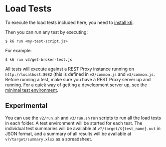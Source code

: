 # Load Tests

To execute the load tests included here, you need to [install k6](
https://k6.io/docs/getting-started/installation).

Then you can run any test by executing:

```shell script
$ k6 run <my-test-script.js>
```

For example:

```shell script
$ k6 run v3/get-broker-test.js
```

All tests will execute against a REST Proxy instance running on `http://localhost:8082` (this is
defined in `v2/common.js` and `v3/common.js`. Before running a test, make sure you have a REST Proxy
server up and running. For a quick way of getting a development server up, see the [minimal test
environment](
https://github.com/confluentinc/kafka-rest/blob/master/testing/environments/minimal/README.md).

## Experimental

You can use the `v2/run.sh` and `v3/run.sh` run scripts to run all the load tests in each folder. A
test environment will be started for each test. The individual test summaries will be available at
`v?/target/${test_name}.out` in JSON format, and a summary of all results will be available at
`v?/target/summary.xlsx` as a spreadsheet.
